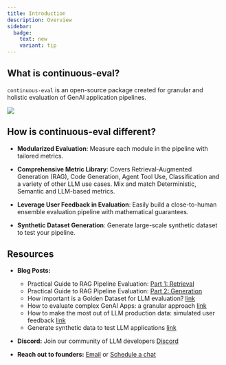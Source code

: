 ```yaml
---
title: Introduction
description: Overview
sidebar:
  badge:
    text: new
    variant: tip
---
```


## What is continuous-eval?

`continuous-eval` is an open-source package created for granular and holistic evaluation of GenAI application pipelines.

<img src="/v0.3/module-level-eval.png"></img>

## How is continuous-eval different?

- **Modularized Evaluation**: Measure each module in the pipeline with tailored metrics.

- **Comprehensive Metric Library**: Covers Retrieval-Augmented Generation (RAG), Code Generation, Agent Tool Use, Classification and a variety of other LLM use cases. Mix and match Deterministic, Semantic and LLM-based metrics.

- **Leverage User Feedback in Evaluation**: Easily build a close-to-human ensemble evaluation pipeline with mathematical guarantees.

- **Synthetic Dataset Generation**: Generate large-scale synthetic dataset to test your pipeline.


## Resources

- **Blog Posts:**
  * Practical Guide to RAG Pipeline Evaluation: [Part 1: Retrieval](https://medium.com/relari/a-practical-guide-to-rag-pipeline-evaluation-part-1-27a472b09893)
  * Practical Guide to RAG Pipeline Evaluation: [Part 2: Generation](https://medium.com/relari/a-practical-guide-to-rag-evaluation-part-2-generation-c79b1bde0f5d)
  * How important is a Golden Dataset for LLM evaluation?
 [link](https://medium.com/relari/how-important-is-a-golden-dataset-for-llm-pipeline-evaluation-4ef6deb14dc5)
  * How to evaluate complex GenAI Apps: a granular approach
 [link](https://medium.com/relari/how-to-evaluate-complex-genai-apps-a-granular-approach-0ab929d5b3e2)
  * How to make the most out of LLM production data: simulated user feedback
 [link](https://medium.com/towards-data-science/how-to-make-the-most-out-of-llm-production-data-simulated-user-feedback-843c444febc7)
  * Generate synthetic data to test LLM applications
 [link](https://medium.com/relari/generate-synthetic-data-to-test-llm-applications-4bffeb51b80e)

- **Discord:** Join our community of LLM developers [Discord](https://discord.gg/GJnM8SRsHr)
- **Reach out to founders:** [Email](mailto:founders@relari.ai) or [Schedule a chat](https://cal.com/pasquale/continuous-eval)
